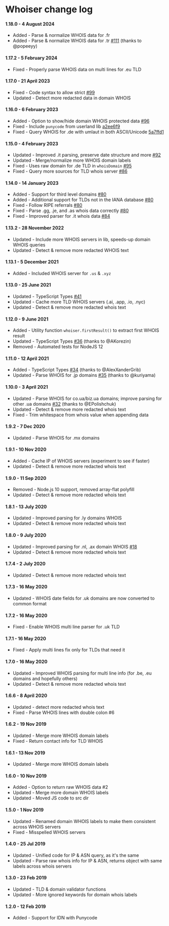 # Whoiser change log

#### 1.18.0 - 4 August 2024

- Added - Parse & normalize WHOIS data for .fr
- Added - Parse & normalize WHOIS data for .tr [#111](https://github.com/LayeredStudio/whoiser/pull/111) (thanks to @popeeyy)

#### 1.17.2 - 5 February 2024

- Fixed - Properly parse WHOIS data on multi lines for .eu TLD

#### 1.17.0 - 21 April 2023

- Fixed - Code syntax to allow strict [#99](https://github.com/LayeredStudio/whoiser/pull/99)
- Updated - Detect more redacted data in domain WHOIS

#### 1.16.0 - 6 February 2023

- Added - Option to show/hide domain WHOIS protected data [#96](https://github.com/LayeredStudio/whoiser/pull/96)
- Fixed - Include `punycode` from userland lib [a2ee6f9](https://github.com/LayeredStudio/whoiser/commit/a2ee6f9d338ff44aeaf57d61adde3df454ff2d07)
- Fixed - Query WHOIS for .de with umlaut in both ASCII/Unicode [5a7ffd1](https://github.com/LayeredStudio/whoiser/commit/5a7ffd133a4a11d8fd701b4b4d65a033c81012a8)

#### 1.15.0 - 4 February 2023

- Updated - Improved .it parsing, preserve date structure and more [#92](https://github.com/LayeredStudio/whoiser/pull/92)
- Updated - Merge/normalize more WHOIS domain labels
- Fixed - Uses raw domain for .de TLD in `whoisDomain` [#95](https://github.com/LayeredStudio/whoiser/pull/95)
- Fixed - Query more sources for TLD whois server [#86](https://github.com/LayeredStudio/whoiser/pull/86)

#### 1.14.0 - 14 January 2023

- Added - Support for third level domains [#80](https://github.com/LayeredStudio/whoiser/pull/80)
- Added - Additional support for TLDs not in the IANA database [#80](https://github.com/LayeredStudio/whoiser/pull/80)
- Fixed - Follow RIPE referrals [#80](https://github.com/LayeredStudio/whoiser/pull/80)
- Fixed - Parse .gg, .je, and .as whois data correctly [#80](https://github.com/LayeredStudio/whoiser/pull/80)
- Fixed - Improved parser for .it whois data [#84](https://github.com/LayeredStudio/whoiser/pull/84)

#### 1.13.2 - 28 November 2022

- Updated - Include more WHOIS servers in lib, speeds-up domain WHOIS queries
- Updated - Detect & remove more redacted WHOIS text

#### 1.13.1 - 5 December 2021

- Added - Included WHOIS server for `.us` & `.xyz`

#### 1.13.0 - 25 June 2021

- Updated - TypeScript Types [#41](https://github.com/LayeredStudio/whoiser/pull/41)
- Updated - Cache more TLD WHOIS servers (.ai, .app, .io, .nyc)
- Updated - Detect & remove more redacted whois text

#### 1.12.0 - 9 June 2021

- Added - Utility function `whoiser.firstResult()` to extract first WHOIS result
- Updated - TypeScript Types [#36](https://github.com/LayeredStudio/whoiser/pull/36) (thanks to @AKorezin)
- Removed - Automated tests for NodeJS 12

#### 1.11.0 - 12 April 2021

- Added - TypeScript Types [#34](https://github.com/LayeredStudio/whoiser/pull/34) (thanks to @AlexXanderGrib)
- Updated - Parse WHOIS for .jp domains [#35](https://github.com/LayeredStudio/whoiser/pull/35) (thanks to @kuriyama)

#### 1.10.0 - 3 April 2021
- Updated - Parse WHOIS for co.ua/biz.ua domains; improve parsing for other .ua domains [#32](https://github.com/LayeredStudio/whoiser/pull/32) (thanks to @EPolishchuk)
- Updated - Detect & remove more redacted whois text
- Fixed - Trim whitespace from whois value when appending data

#### 1.9.2 - 7 Dec 2020
- Updated - Parse WHOIS for .mx domains

#### 1.9.1 - 10 Nov 2020
- Added - Cache IP of WHOIS servers (experiment to see if faster)
- Updated - Detect & remove more redacted whois text

#### 1.9.0 - 11 Sep 2020
- Removed - Node.js 10 support, removed array-flat polyfill
- Updated - Detect & remove more redacted whois text

#### 1.8.1 - 13 July 2020
- Updated - Improved parsing for .ly domains WHOIS
- Updated - Detect & remove more redacted whois text

#### 1.8.0 - 9 July 2020
- Updated - Improved parsing for .nl, .ax domain WHOIS [#18](https://github.com/LayeredStudio/whoiser/pull/18)
- Updated - Detect & remove more redacted whois text

#### 1.7.4 - 2 July 2020
- Updated - Detect & remove more redacted whois text

#### 1.7.3 - 16 May 2020
- Updated - WHOIS date fields for .uk domains are now converted to common format

#### 1.7.2 - 16 May 2020
- Fixed - Enable WHOIS multi line parser for .uk TLD

#### 1.7.1 - 16 May 2020
- Fixed - Apply multi lines fix only for TLDs that need it

#### 1.7.0 - 16 May 2020
- Updated - Improved WHOIS parsing for multi line info (for .be, .eu domains and hopefully others)
- Updated - Detect & remove more redacted whois text

#### 1.6.6 - 8 April 2020
- Updated - detect more redacted whois text
- Fixed - Parse WHOIS lines with double colon #6

#### 1.6.2 - 19 Nov 2019
- Updated - Merge more WHOIS domain labels
- Fixed - Return contact info for TLD WHOIS

#### 1.6.1 - 13 Nov 2019
- Updated - Merge more WHOIS domain labels

#### 1.6.0 - 10 Nov 2019
- Added - Option to return raw WHOIS data #2
- Updated - Merge more domain WHOIS labels
- Updated - Moved JS code to src dir

#### 1.5.0 - 1 Nov 2019
- Updated - Renamed domain WHOIS labels to make them consistent across WHOIS servers
- Fixed - Misspelled WHOIS servers

#### 1.4.0 - 25 Jul 2019
- Updated - Unified code for IP & ASN query, as it's the same
- Updated - Parse raw whois info for IP & ASN, returns object with same labels across whois servers

#### 1.3.0 - 23 Feb 2019
- Updated - TLD & domain validator functions
- Updated - More ignored keywords for domain whois labels

#### 1.2.0 - 12 Feb 2019
- Added - Support for IDN with Punycode
